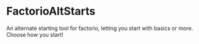 # FactorioAltStarts
 An alternate starting tool for factorio, letting you start with basics or more. Choose how you start!
